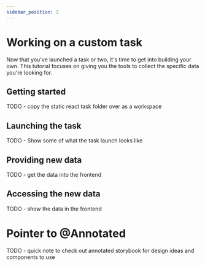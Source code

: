 ```yaml
---
sidebar_position: 2
---
```


# Working on a custom task

Now that you've launched a task or two, it's time to get into building your own. This tutorial focuses on giving you the tools to collect the specific data you're looking for. 

## Getting started

TODO - copy the static react task folder over as a workspace

## Launching the task

TODO - Show some of what the task launch looks like

## Providing new data

TODO - get the data into the frontend

## Accessing the new data

TODO - show the data in the frontend

# Pointer to @Annotated

TODO - quick note to check out annotated storybook for design ideas and components to use